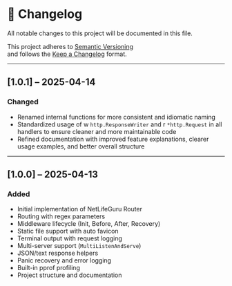 # 📄 Changelog

All notable changes to this project will be documented in this file.

This project adheres to [Semantic Versioning](https://semver.org/)  
and follows the [Keep a Changelog](https://keepachangelog.com/) format.

---

## [1.0.1] – 2025-04-14

### Changed
 - Renamed internal functions for more consistent and idiomatic naming
 - Standardized usage of w `http.ResponseWriter` and r `*http.Request` in all handlers to ensure cleaner and more maintainable code
 - Refined documentation with improved feature explanations, clearer usage examples, and better overall structure

---

## [1.0.0] – 2025-04-13

### Added
- Initial implementation of NetLifeGuru Router
- Routing with regex parameters
- Middleware lifecycle (Init, Before, After, Recovery)
- Static file support with auto favicon
- Terminal output with request logging
- Multi-server support (`MultiListenAndServe`)
- JSON/text response helpers
- Panic recovery and error logging
- Built-in pprof profiling
- Project structure and documentation
